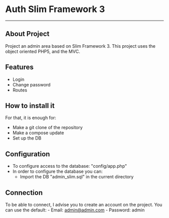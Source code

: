 # Auth Slim Framework 3
------------------------

## About Project
Project an admin area based on Slim Framework 3.
This project uses the object oriented PHP5, and the MVC.

## Features
- Login
- Change password
- Routes

## How to install it
For that, it is enough for:
- Make a git clone of the repository
- Make a compose update
- Set up the DB

## Configuration
- To configure access to the database: "config/app.php"
- In order to configure the database you can:
    - Import the DB "admin_slim.sql" in the current directory

## Connection
To be able to connect, I advise you to create an account on the project.
You can use the default:
    - Email: admin@admin.com
    - Password: admin
